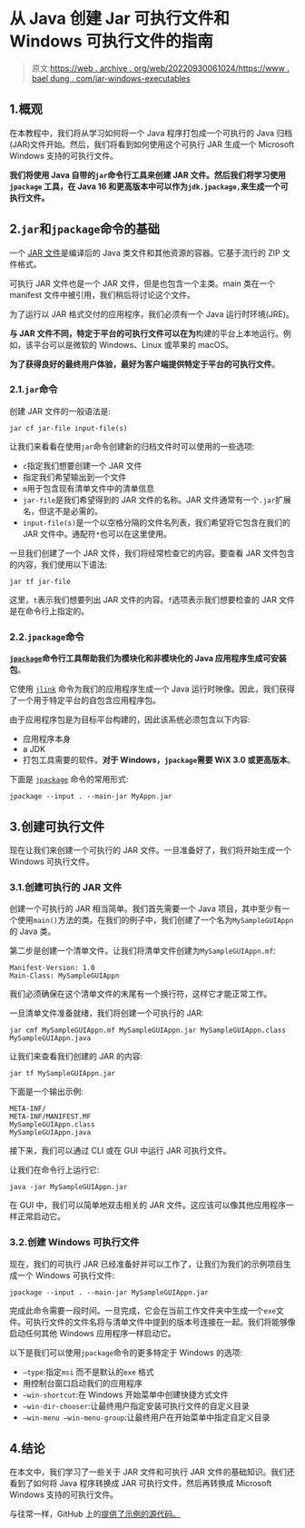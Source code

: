 # 从 Java 创建 Jar 可执行文件和 Windows 可执行文件的指南

> 原文:[https://web . archive . org/web/20220930061024/https://www . bael dung . com/jar-windows-executables](https://web.archive.org/web/20220930061024/https://www.baeldung.com/jar-windows-executables)

## 1.概观

在本教程中，我们将从学习如何将一个 Java 程序打包成一个可执行的 Java 归档(JAR)文件开始。然后，我们将看到如何使用这个可执行 JAR 生成一个 Microsoft Windows 支持的可执行文件。

**我们将使用 Java 自带的`jar`命令行工具来创建 JAR 文件。然后我们将学习使用`jpackage` 工具，在 Java 16 和更高版本中可以作为`jdk.jpackage,`来生成一个可执行文件。**

## 2.`jar`和`jpackage`命令的基础

一个 [JAR 文件](/web/20220821150146/https://www.baeldung.com/java-create-jar)是编译后的 Java 类文件和其他资源的容器。它基于流行的 ZIP 文件格式。

可执行 JAR 文件也是一个 JAR 文件，但是也包含一个主类。main 类在一个 manifest 文件中被引用，我们稍后将讨论这个文件。

为了运行以 JAR 格式交付的应用程序，我们必须有一个 Java 运行时环境(JRE)。

**与 JAR 文件不同，特定于平台的可执行文件可以在为**构建的平台上本地运行。例如，该平台可以是微软的 Windows、Linux 或苹果的 macOS。

**为了获得良好的最终用户体验，最好为客户端提供特定于平台的可执行文件**。

### 2.1.`jar`命令

创建 JAR 文件的一般语法是:

```
jar cf jar-file input-file(s)
```

让我们来看看在使用`jar`命令创建新的归档文件时可以使用的一些选项:

*   `c`指定我们想要创建一个 JAR 文件
*   指定我们希望输出到一个文件
*   `m`用于包含现有清单文件中的清单信息
*   `jar-file`是我们希望得到的 JAR 文件的名称。JAR 文件通常有一个`.jar`扩展名，但这不是必需的。
*   `input-file(s)`是一个以空格分隔的文件名列表，我们希望将它包含在我们的 JAR 文件中。通配符`*`也可以在这里使用。

一旦我们创建了一个 JAR 文件，我们将经常检查它的内容。要查看 JAR 文件包含的内容，我们使用以下语法:

```
jar tf jar-file 
```

这里，`t`表示我们想要列出 JAR 文件的内容。`f`选项表示我们想要检查的 JAR 文件是在命令行上指定的。

### 2.2.`jpackage`命令

**[`jpackage`](/web/20220821150146/https://www.baeldung.com/java14-jpackage)命令行工具帮助我们为模块化和非模块化的 Java 应用程序生成可安装包**。

它使用 [`jlink`](/web/20220821150146/https://www.baeldung.com/jlink) 命令为我们的应用程序生成一个 Java 运行时映像。因此，我们获得了一个用于特定平台的自包含应用程序包。

由于应用程序包是为目标平台构建的，因此该系统必须包含以下内容:

*   应用程序本身
*   a JDK
*   打包工具需要的软件。**对于 Windows，`jpackage`需要 WiX 3.0 或更高版本**。

下面是 [`jpackage`](/web/20220821150146/https://www.baeldung.com/java14-jpackage) 命令的常用形式:

`jpackage --input . --main-jar MyAppn.jar`

## 3.创建可执行文件

现在让我们来创建一个可执行的 JAR 文件。一旦准备好了，我们将开始生成一个 Windows 可执行文件。

### 3.1.创建可执行的 JAR 文件

创建一个可执行的 JAR 相当简单。我们首先需要一个 Java 项目，其中至少有一个使用`main()`方法的类。在我们的例子中，我们创建了一个名为`MySampleGUIAppn`的 Java 类。

第二步是创建一个清单文件。让我们将清单文件创建为`MySampleGUIAppn.mf`:

```
Manifest-Version: 1.0
Main-Class: MySampleGUIAppn 
```

我们必须确保在这个清单文件的末尾有一个换行符，这样它才能正常工作。

一旦清单文件准备就绪，我们将创建一个可执行的 JAR:

```
jar cmf MySampleGUIAppn.mf MySampleGUIAppn.jar MySampleGUIAppn.class MySampleGUIAppn.java
```

让我们来查看我们创建的 JAR 的内容:

```
jar tf MySampleGUIAppn.jar
```

下面是一个输出示例:

```
META-INF/
META-INF/MANIFEST.MF
MySampleGUIAppn.class
MySampleGUIAppn.java
```

接下来，我们可以通过 CLI 或在 GUI 中运行 JAR 可执行文件。

让我们在命令行上运行它:

```
java -jar MySampleGUIAppn.jar
```

在 GUI 中，我们可以简单地双击相关的 JAR 文件。这应该可以像其他应用程序一样正常启动它。

### 3.2.创建 Windows 可执行文件

现在，我们的可执行 JAR 已经准备好并可以工作了，让我们为我们的示例项目生成一个 Windows 可执行文件:

```
jpackage --input . --main-jar MySampleGUIAppn.jar
```

完成此命令需要一段时间。一旦完成，它会在当前工作文件夹中生成一个`exe`文件。可执行文件的文件名将与清单文件中提到的版本号连接在一起。我们将能够像启动任何其他 Windows 应用程序一样启动它。

以下是我们可以使用`jpackage`命令的更多特定于 Windows 的选项:

*   `–type`:指定`msi` 而不是默认的`exe` 格式
*   用控制台窗口启动我们的应用程序
*   `–win-shortcut`:在 Windows 开始菜单中创建快捷方式文件
*   `–win-dir-chooser`:让最终用户指定安装可执行文件的自定义目录
*   `–win-menu –win-menu-group`:让最终用户在开始菜单中指定自定义目录

## 4.结论

在本文中，我们学习了一些关于 JAR 文件和可执行 JAR 文件的基础知识。我们还看到了如何将 Java 程序转换成 JAR 可执行文件，然后再转换成 Microsoft Windows 支持的可执行文件。

与往常一样，GitHub 上的[提供了示例的源代码。](https://web.archive.org/web/20220821150146/https://github.com/eugenp/tutorials/tree/master/core-java-modules/core-java-jar)